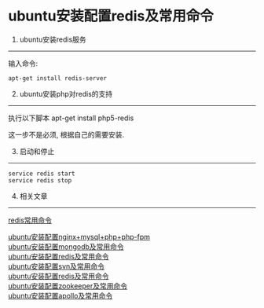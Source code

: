 ubuntu安装配置redis及常用命令
===

1. ubuntu安装redis服务
---

输入命令:

	apt-get install redis-server
	
2. ubuntu安装php对redis的支持
---

执行以下脚本
	apt-get install php5-redis
	
<div class="bs-callout bs-callout-warning">
	<p>这一步不是必须, 根据自己的需要安装.</p>
</div>	
	
3. 启动和停止
---

	service redis start
	service redis stop

4. 相关文章
---

[redis常用命令](http://localhost/article/linux/common/redis常用命令.html)   

[ubuntu安装配置nginx+mysql+php+php-fpm](http://localhost/article/linux/ubuntu/ubuntu安装配置nginx+mysql+php+php-fpm.html)    
[ubuntu安装配置mongodb及常用命令](http://localhost/article/linux/ubuntu/ubuntu安装配置mongodb及常用命令.html)   
[ubuntu安装配置redis及常用命令](http://localhost/article/linux/ubuntu/ubuntu安装配置redis及常用命令.html)    
[ubuntu安装配置svn及常用命令](http://localhost/article/linux/ubuntu/ubuntu安装配置svn及常用命令.html)    
[ubuntu安装配置redis及常用命令](http://localhost/article/linux/ubuntu/ubuntu安装配置tmux及常用命令.html)    
[ubuntu安装配置zookeeper及常用命令](http://localhost/article/linux/ubuntu/ubuntu安装配置redis及常用命令.html)    
[ubuntu安装配置apollo及常用命令](http://localhost/article/linux/ubuntu/ubuntu安装配置apollo及常用命令.html)   